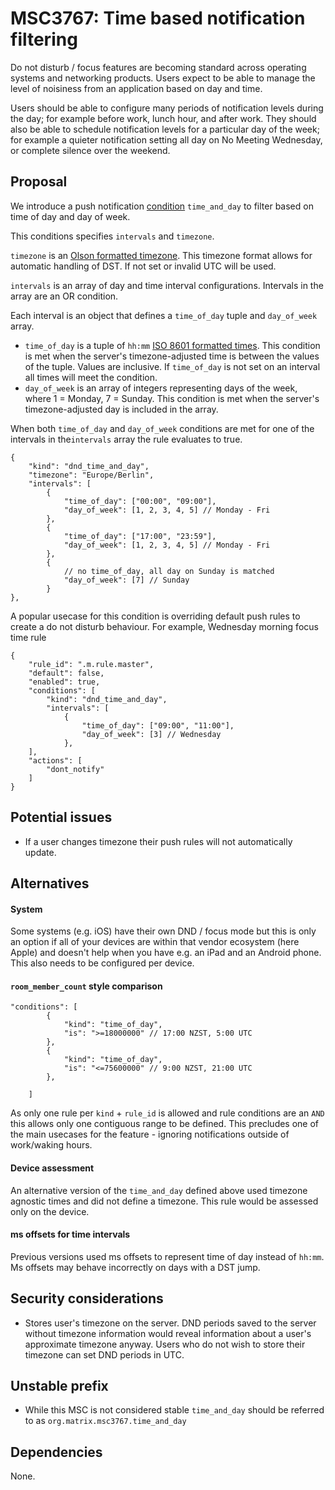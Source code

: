 # MSC3767: Time based notification filtering
Do not disturb / focus features are becoming standard across operating systems and networking products. Users expect to be able to manage the level of noisiness from an application based on day and time.

Users should be able to configure many periods of notification levels during the day; for example before work, lunch hour, and after work.
They should also be able to schedule notification levels for a particular day of the week; for example a quieter notification setting all day on No Meeting Wednesday, or complete silence over the weekend.

## Proposal

We introduce a push notification [condition](https://spec.matrix.org/v1.2/client-server-api/#push-rules) `time_and_day` to filter based on time of day and day of week.

This conditions specifies `intervals` and `timezone`.

`timezone` is an [Olson formatted timezone](https://en.wikipedia.org/wiki/List_of_tz_database_time_zones). This timezone format allows for automatic handling of DST.
If not set or invalid UTC will be used.

`intervals` is an array of day and time interval configurations.
Intervals in the array are an OR condition.

Each interval is an object that defines a `time_of_day` tuple and `day_of_week` array.

- `time_of_day` is a tuple of `hh:mm` [ISO 8601 formatted
  times](https://en.wikipedia.org/wiki/ISO_8601#:~:text=As%20of%20ISO%208601%2D1,minute%20between%2000%20and%2059.).
  This condition is met when the server's timezone-adjusted time is between the values of the tuple. Values are
  inclusive. If `time_of_day` is not set on an interval all times will meet the condition.
- `day_of_week` is an array of integers representing days of the week, where 1 = Monday, 7 = Sunday. This condition is met when the server's timezone-adjusted day is included in the array.

When both `time_of_day` and `day_of_week` conditions are met for one of the intervals in the`intervals` array the rule evaluates to true.

```json5
{
    "kind": "dnd_time_and_day",
    "timezone": "Europe/Berlin",
    "intervals": [
        {
            "time_of_day": ["00:00", "09:00"],
            "day_of_week": [1, 2, 3, 4, 5] // Monday - Fri
        },
        {
            "time_of_day": ["17:00", "23:59"],
            "day_of_week": [1, 2, 3, 4, 5] // Monday - Fri
        },
        {
            // no time_of_day, all day on Sunday is matched
            "day_of_week": [7] // Sunday
        }
},
```

A popular usecase for this condition is overriding default push rules to create a do not disturb behaviour.
For example, Wednesday morning focus time rule
```json5
{
    "rule_id": ".m.rule.master",
    "default": false,
    "enabled": true,
    "conditions": [
        "kind": "dnd_time_and_day",
        "intervals": [
            {
                "time_of_day": ["09:00", "11:00"],
                "day_of_week": [3] // Wednesday
            },
    ],
    "actions": [
        "dont_notify"
    ]
}
```


## Potential issues
- If a user changes timezone their push rules will not automatically update. 

## Alternatives

#### System
Some systems (e.g. iOS) have their own DND / focus mode but this is only an option if all of your devices are within that vendor ecosystem (here Apple) and doesn't help when you have e.g. an iPad and an Android phone.
This also needs to be configured per device.

#### `room_member_count` style comparison
```json5
"conditions": [
        {
            "kind": "time_of_day",
            "is": ">=18000000" // 17:00 NZST, 5:00 UTC 
        },
        {
            "kind": "time_of_day",
            "is": "<=75600000" // 9:00 NZST, 21:00 UTC
        },
        
    ]
```
As only one rule per `kind` + `rule_id` is allowed and rule conditions are an `AND` this allows only one contiguous range to be defined. This precludes one of the main usecases for the feature - ignoring notifications outside of work/waking hours.

#### Device assessment
An alternative version of the `time_and_day` defined above used timezone agnostic times and did not define a timezone. This rule would be assessed only on the device.

#### ms offsets for time intervals
Previous versions used ms offsets to represent time of day instead of `hh:mm`. Ms offsets may behave incorrectly on days with a DST jump.

## Security considerations
- Stores user's timezone on the server. DND periods saved to the server without timezone information would reveal information about a user's approximate timezone anyway. Users who do not wish to store their timezone can set DND periods in UTC.

## Unstable prefix

- While this MSC is not considered stable `time_and_day` should be referred to as `org.matrix.msc3767.time_and_day`

## Dependencies
None.
